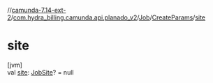 //[camunda-7.14-ext-2](../../../../index.md)/[com.hydra_billing.camunda.api.planado_v2](../../index.md)/[Job](../index.md)/[CreateParams](index.md)/[site](site.md)

# site

[jvm]\
val [site](site.md): [JobSite](../../../com.hydra_billing.camunda.api.planado_v2.common_types.job/-job-site/index.md)? = null
